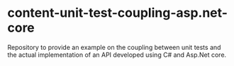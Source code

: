 # content-unit-test-coupling-asp.net-core
Repository to provide an example on the coupling between unit tests and the actual implementation of an API developed using C# and Asp.Net core.
